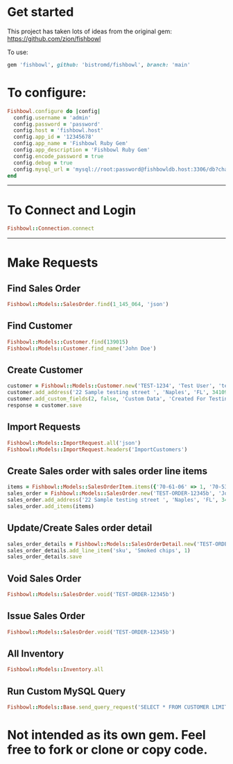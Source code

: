 # Get started
This project has taken lots of ideas from the original gem: https://github.com/zion/fishbowl

To use:
```ruby
gem 'fishbowl', github: 'bistromd/fishbowl', branch: 'main'
```

# To configure:
```ruby
Fishbowl.configure do |config|
  config.username = 'admin'
  config.password = 'password'
  config.host = 'fishbowl.host'
  config.app_id = '12345678'
  config.app_name = 'Fishbowl Ruby Gem'
  config.app_description = 'Fishbowl Ruby Gem'
  config.encode_password = true
  config.debug = true
  config.mysql_url = 'mysql://root:password@fishbowldb.host:3306/db?charset=utf8mb4'
end
```

-------

# To Connect and Login
```ruby
Fishbowl::Connection.connect
```
--------

# Make Requests
## Find Sales Order
```ruby
Fishbowl::Models::SalesOrder.find(1_145_064, 'json')
```

## Find Customer
```ruby
Fishbowl::Models::Customer.find(139015)
Fishbowl::Models::Customer.find_name('John Doe')
```

## Create Customer
```ruby
customer = Fishbowl::Models::Customer.new('TEST-1234', 'Test User', 'test@testing1234.com')
customer.add_address('22 Sample testing street ', 'Naples', 'FL', 34109)
customer.add_custom_fields(2, false, 'Custom Data', 'Created For Testing')
response = customer.save
```

## Import Requests
```ruby
Fishbowl::Models::ImportRequest.all('json')
Fishbowl::Models::ImportRequest.headers('ImportCustomers')
```

## Create Sales order with sales order line items
```ruby
items = Fishbowl::Models::SalesOrderItem.items({'70-61-06' => 1, '70-53-05' => 1})
sales_order = Fishbowl::Models::SalesOrder.new('TEST-ORDER-12345b', 'John Doe', 'WA', "******* SAMPLE NOTES *******")
sales_order.add_address('22 Sample testing street ', 'Naples', 'FL', 34109)
sales_order.add_items(items)
```

## Update/Create Sales order detail
```ruby
sales_order_details = Fishbowl::Models::SalesOrderDetail.new('TEST-ORDER-12345a')
sales_order_details.add_line_item('sku', 'Smoked chips', 1)
sales_order_details.save
```

## Void Sales Order
```ruby
Fishbowl::Models::SalesOrder.void('TEST-ORDER-12345b')
```

## Issue Sales Order
```ruby
Fishbowl::Models::SalesOrder.void('TEST-ORDER-12345b')
```

## All Inventory
```ruby
Fishbowl::Models::Inventory.all
```

## Run Custom MySQL Query
```ruby
Fishbowl::Models::Base.send_query_request('SELECT * FROM CUSTOMER LIMIT 2')
```

# Not intended as its own gem. Feel free to fork or clone or copy code.
